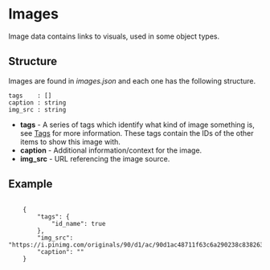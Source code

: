# Images

Image data contains links to visuals, used in some object types.

## Structure

Images are found in *images.json* and each one has the following structure.

```
tags    : []
caption : string
img_src : string
```

- **tags** - A series of tags which identify what kind of image something is, see [Tags](../Tags.md) for more information. These tags contain the IDs of the other items to show this image with.
- **caption** - Additional information/context for the image.
- **img_src** - URL referencing the image source.

## Example

```

    {
        "tags": {
            "id_name": true
        },
        "img_src": "https://i.pinimg.com/originals/90/d1/ac/90d1ac48711f63c6a290238c8382632f.jpg",
        "caption": ""
    }
```